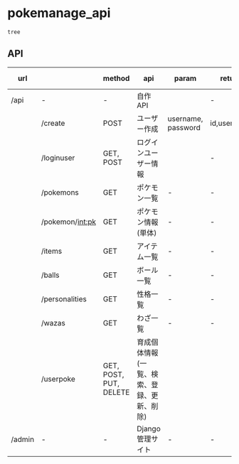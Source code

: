 # pokemanage_api

```
tree
```

## API

| url |  | method | api | param | return | token free |
| - | - | - | - | - | - | - |
| /api | - | - | 自作API |  | - | - |
|  | /create | POST | ユーザー作成 | username, password | id,username | ○ |
|  | /loginuser | GET, POST | ログインユーザー情報 |  | - | × |
|  | /pokemons | GET | ポケモン一覧 | - | - | × |
|  | /pokemon/<int:pk> | GET | ポケモン情報(単体) | - | - | × |
|  | /items | GET | アイテム一覧 | - | - | × |
|  | /balls | GET | ボール一覧 | - | - | × |
|  | /personalities | GET | 性格一覧 | - | - | × |
|  | /wazas | GET | わざ一覧 | - | - | × |
|  | /userpoke | GET, POST, PUT, DELETE | 育成個体情報(一覧、検索、登録、更新、削除) |  |  | × |
| /admin | - | - | Django管理サイト | - | - | - |
